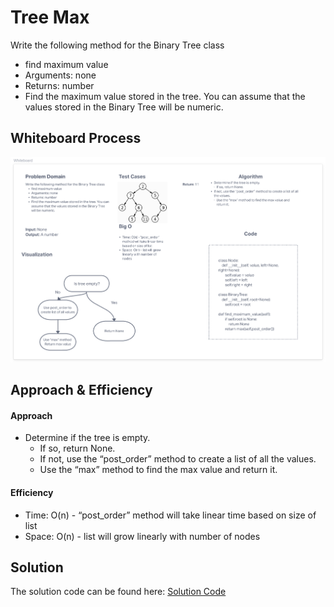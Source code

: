 # Tree Max
<!-- Description of the challenge -->
Write the following method for the Binary Tree class

- find maximum value
- Arguments: none
- Returns: number
- Find the maximum value stored in the tree. You can assume that the values stored in the Binary Tree will be numeric.
## Whiteboard Process
<!-- Embedded whiteboard image -->
![Whiteboard](./code_challeng16_wb.png)
## Approach & Efficiency
<!-- What approach did you take? Why? What is the Big O space/time for this approach? -->
#### Approach

- Determine if the tree is empty.
  - If so, return None.
  - If not, use the “post_order” method to create a list of all the values.
  - Use the “max” method to find the max value and return it.

#### Efficiency

- Time: O(n) - “post_order” method will take linear time based on size of list
- Space: O(n) - list will grow linearly with number of nodes

## Solution
<!-- Show how to run your code, and examples of it in action -->
The solution code can be found here: [Solution Code](../../data_structures/binary_tree.py)
